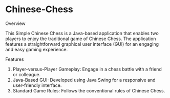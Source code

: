 # Chinese-Chess

Overview

This Simple Chinese Chess is a Java-based application that enables two players to enjoy the traditional game of Chinese Chess. The application features a straightforward graphical user interface (GUI) for an engaging and easy gaming experience.

Features

1. Player-versus-Player Gameplay: Engage in a chess battle with a friend or colleague.
2. Java-Based GUI: Developed using Java Swing for a responsive and user-friendly interface.
3. Standard Game Rules: Follows the conventional rules of Chinese Chess.